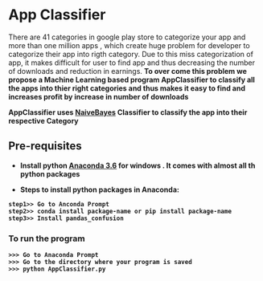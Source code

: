 # App Classifier
There are 41 categories in google play store to categorize your app and more than one million apps , which create huge problem for developer to categorize their app into rigth category. Due to this miss categorization of app, it makes difficult for user to find app and thus decreasing the number of downloads and reduction in earnings. <b />
To over come this problem we propose a Machine Learning based program AppClassifier to classify all the apps into thier right categories and thus makes it easy to find and increases profit by increase in number of downloads  <b />

AppClassifier uses [NaiveBayes](https://en.wikipedia.org/wiki/Naive_Bayes_classifier) Classifier to classify the app into their respective Category

## Pre-requisites
* Install python [Anaconda 3.6](https://www.anaconda.com/download/) for windows . It comes with almost all th python packages

* Steps to install python packages in Anaconda:
```
step1>> Go to Anconda Prompt
step2>> conda install package-name or pip install package-name
step3>> Install pandas_confusion
```
### To run the program
```
>>> Go to Anaconda Prompt
>>> Go to the directory where your program is saved
>>> python AppClassifier.py
```
